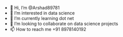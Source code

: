 - 👋 Hi, I’m @Arshad89781
- 👀 I’m interested in data science
- 🌱 I’m currently learning dot net
- 💞️ I’m looking to collaborate on data science projects
- 📫 How to reach me +91 8978140192

<!---
Arshad89781/Arshad89781 is a ✨ special ✨ repository because its `README.md` (this file) appears on your GitHub profile.
You can click the Preview link to take a look at your changes.
--->
